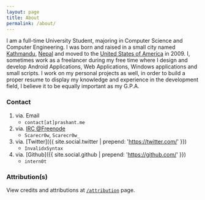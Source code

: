 ```yaml
---
layout: page
title: About
permalink: /about/
---
```


I am a full-time University Student, majoring in Computer Science and Computer Engineering. I was born and raised in a small city named [Kathmandu](https://en.wikipedia.org/wiki/Kathmandu), [Nepal](https://en.wikipedia.org/wiki/Nepal) and moved to the [United States of America](https://en.wikipedia.org/wiki/United_States) in 2009. I, sometimes work as a freelancer during my free time where I design and develop Android Applications, Web Applications, Windows applications and small scripts. I work on my personal projects as well, in order to build a proper resume to display my knowledge and experience in the development field, I believe it to be equally important as my G.P.A.

### Contact

1. via. Email <i class="far fa-envelope"></i>
   * `contact[at]prashant.me`
2. via. [IRC @Freenode]() <i class="fas fa-network-wired"></i>
   * `Scarecr0w`, `Scarecr0w_`
3. via. [Twitter]({{ site.social.twitter | prepend: 'https://twitter.com/' }}) <i class="fab fa-twitter"></i>
   * `InvalidxSyntax`
4. via. [Github]({{ site.social.github | prepend: 'https://github.com/' }}) <i class="fab fa-github-alt"></i>
   * `intern0t`

### Attribution(s)

View credits and attributions at [`/attribution`](/attribution) page.